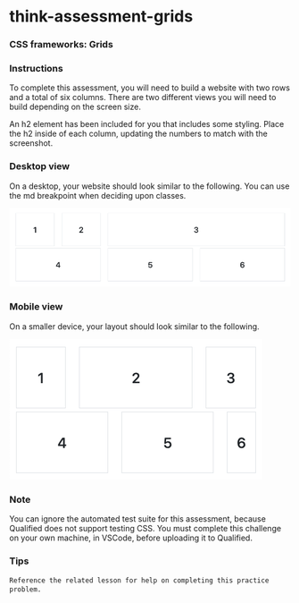 # think-assessment-grids

### CSS frameworks: Grids
### Instructions

To complete this assessment, you will need to build a website with two rows and a total of six columns. There are two different views you will need to build depending on the screen size.

An h2 element has been included for you that includes some styling. Place the h2 inside of each column, updating the numbers to match with the screenshot.

### Desktop view
On a desktop, your website should look similar to the following. You can use the md breakpoint when deciding upon classes.

![Alt text](desktop.png "a title")

### Mobile view
On a smaller device, your layout should look similar to the following.

![Alt text](mobile.png "a title")

### Note
You can ignore the automated test suite for this assessment, because Qualified does not support testing CSS.
You must complete this challenge on your own machine, in VSCode, before uploading it to Qualified.

### Tips

    Reference the related lesson for help on completing this practice problem.

